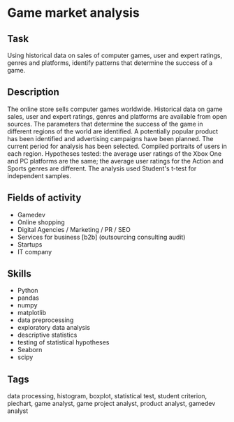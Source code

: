 # Game market analysis


## Task
Using historical data on sales of computer games, user and expert ratings, genres and platforms, identify patterns that determine the success of a game.

## Description
The online store sells computer games worldwide. Historical data on game sales, user and expert ratings, genres and platforms are available from open sources.
The parameters that determine the success of the game in different regions of the world are identified.
A potentially popular product has been identified and advertising campaigns have been planned.
The current period for analysis has been selected. Compiled portraits of users in each region.
Hypotheses tested: the average user ratings of the Xbox One and PC platforms are the same;
the average user ratings for the Action and Sports genres are different.
The analysis used Student's t-test for independent samples.

## Fields of activity

* Gamedev
* Online shopping
* Digital Agencies / Marketing / PR / SEO
* Services for business [b2b] (outsourcing consulting audit)
* Startups
* IT company

## Skills

* Python
* pandas
* numpy
* matplotlib
* data preprocessing
* exploratory data analysis
* descriptive statistics
* testing of statistical hypotheses
* Seaborn
* scipy

## Tags

data processing, histogram, boxplot, statistical test, student criterion, piechart, game analyst, game project analyst, product analyst, gamedev analyst
